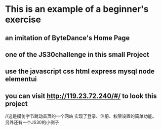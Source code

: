 # This is an example of a beginner's exercise

## an imitation of ByteDance's Home Page  

## one of the JS30challenge in this small Project

## use the javascript css html express mysql node elementui

## you can visit http://119.23.72.240/#/ to look this project

//这是模仿字节跳动首页的一个网站  实现了登录、注册、权限设置的简单功能。另外还有一个JS30的小例子

